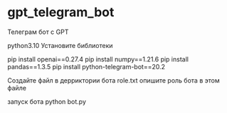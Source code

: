 # gpt_telegram_bot
Телеграм бот с GPT

python3.10
Установите библиотеки

pip install openai==0.27.4
pip install numpy==1.21.6 
pip install pandas==1.3.5
pip install python-telegram-bot==20.2

Создайте файл в дерриктории бота role.txt опишите роль бота в этом файле

запуск бота python bot.py
